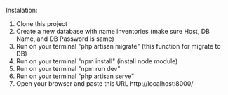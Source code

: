 Instalation:
1. Clone this project
2. Create a new database with name inventories (make sure Host, DB Name, and DB Password is same)
3. Run on your terminal "php artisan migrate" (this function for migrate to DB)
5. Run on your terminal "npm install" (install node module)
6. Run on your terminal "npm run dev"
7. Run on your terminal "php artisan serve"
8. Open your browser and paste this URL http://localhost:8000/

